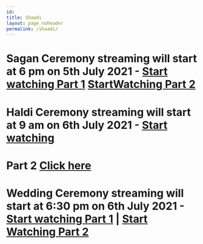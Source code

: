 ```yaml
---
id: 
title: Shaadi
layout: page_noheader
permalink: /shaadi/
---
```


# Sagan Ceremony streaming will start at 6 pm on 5th July 2021 - [Start watching Part 1](https://youtu.be/DNZYdU3Benc) [StartWatching Part 2](https://youtu.be/DsiKYTJH2oE)

# Haldi Ceremony streaming will start at 9 am on 6th July 2021 - [Start watching](https://youtu.be/rEeyObVdJXw)
# Part 2 [Click here](https://youtu.be/32F7JuTwbTw)

# Wedding Ceremony streaming will start at 6:30 pm on 6th July 2021 - [Start watching Part 1](https://youtu.be/oDc-yzHrJ9g) | [Start Watching Part 2](https://youtu.be/jlpPyySTJB0)
 

